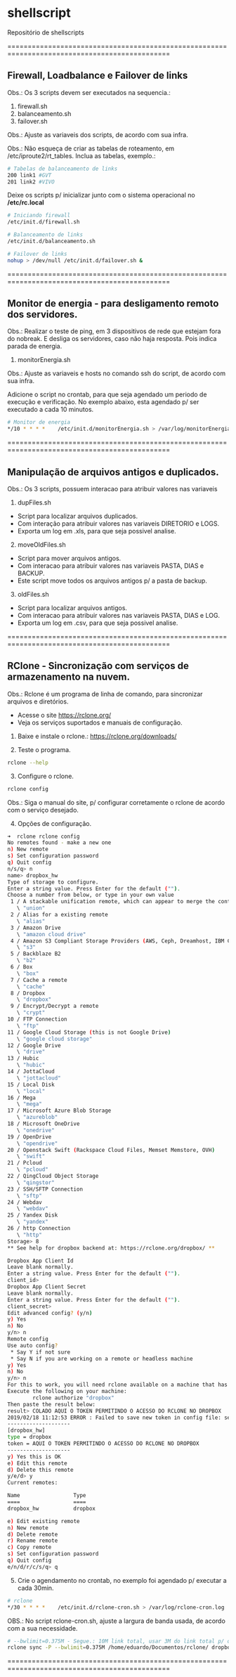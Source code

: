 # shellscript
Repositório de shellscripts

==============================================================================================


## Firewall, Loadbalance e Failover de links
Obs.: Os 3 scripts devem ser executados na sequencia.: 
1. firewall.sh 
2. balanceamento.sh 
3. failover.sh

Obs.: Ajuste as variaveis dos scripts, de acordo com sua infra. 

Obs.: Não esqueça de criar as tabelas de roteamento, em /etc/iproute2/rt_tables. Inclua as tabelas, exemplo.:
```sh
# Tabelas de balanceamento de links
200 link1 #GVT
201 link2 #VIVO
```

Deixe os scripts p/ inicializar junto com o sistema operacional no **/etc/rc.local**

```sh
# Iniciando firewall
/etc/init.d/firewall.sh

# Balanceamento de links
/etc/init.d/balanceamento.sh

# Failover de links
nohup > /dev/null /etc/init.d/failover.sh &
```
==============================================================================================

## Monitor de energia - para desligamento remoto dos servidores.
Obs.: Realizar o teste de ping, em 3 dispositivos de rede que estejam fora do nobreak. E desliga os servidores, caso não haja resposta. Pois indica parada de energia.

1. monitorEnergia.sh

Obs.: Ajuste as variaveis e hosts no comando ssh do script, de acordo com sua infra.


Adicione o script no crontab, para que seja agendado um periodo de execução e verificação.
No exemplo abaixo, esta agendado p/ ser executado a cada 10 minutos.

```sh
# Monitor de energia
*/10 * * * *    /etc/init.d/monitorEnergia.sh > /var/log/monitorEnergia.log
```
==============================================================================================

## Manipulação de arquivos antigos e duplicados.
Obs.: Os 3 scripts, possuem interacao para atribuir valores nas variaveis

1. dupFiles.sh
- Script para localizar arquivos duplicados. 
- Com interação para atribuir valores nas variaveis DIRETORIO e LOGS.
- Exporta um log em .xls, para que seja possivel analise. 

2. moveOldFiles.sh 
- Script para mover arquivos antigos.
- Com interacao para atribuir valores nas variaveis PASTA, DIAS e BACKUP.
- Este script move todos os arquivos antigos p/ a pasta de backup.

3. oldFiles.sh
- Script para localizar arquivos antigos.
- Com interacao para atribuir valores nas variaveis PASTA, DIAS e LOG.
- Exporta um log em .csv, para que seja possivel analise. 

==============================================================================================

## RClone - Sincronização com serviços de armazenamento na nuvem.
Obs.: Rclone é um programa de linha de comando, para sincronizar arquivos e diretórios.

- Acesse o site https://rclone.org/ 
- Veja os serviços suportados e manuais de configuração. 



1. Baixe e instale o rclone.: https://rclone.org/downloads/

2. Teste o programa.
```sh
rclone --help
```

3. Configure o rclone.
```sh
rclone config
```
Obs.: Siga o manual do site, p/ configurar corretamente o rclone de acordo com o serviço desejado. 

4. Opções de configuração.
```sh
➜  rclone rclone config
No remotes found - make a new one
n) New remote
s) Set configuration password
q) Quit config
n/s/q> n
name> dropbox_hw
Type of storage to configure.
Enter a string value. Press Enter for the default ("").
Choose a number from below, or type in your own value
 1 / A stackable unification remote, which can appear to merge the contents of several remotes
   \ "union"
 2 / Alias for a existing remote
   \ "alias"
 3 / Amazon Drive
   \ "amazon cloud drive"
 4 / Amazon S3 Compliant Storage Providers (AWS, Ceph, Dreamhost, IBM COS, Minio)
   \ "s3"
 5 / Backblaze B2
   \ "b2"
 6 / Box
   \ "box"
 7 / Cache a remote
   \ "cache"
 8 / Dropbox
   \ "dropbox"
 9 / Encrypt/Decrypt a remote
   \ "crypt"
10 / FTP Connection
   \ "ftp"
11 / Google Cloud Storage (this is not Google Drive)
   \ "google cloud storage"
12 / Google Drive
   \ "drive"
13 / Hubic
   \ "hubic"
14 / JottaCloud
   \ "jottacloud"
15 / Local Disk
   \ "local"
16 / Mega
   \ "mega"
17 / Microsoft Azure Blob Storage
   \ "azureblob"
18 / Microsoft OneDrive
   \ "onedrive"
19 / OpenDrive
   \ "opendrive"
20 / Openstack Swift (Rackspace Cloud Files, Memset Memstore, OVH)
   \ "swift"
21 / Pcloud
   \ "pcloud"
22 / QingCloud Object Storage
   \ "qingstor"
23 / SSH/SFTP Connection
   \ "sftp"
24 / Webdav
   \ "webdav"
25 / Yandex Disk
   \ "yandex"
26 / http Connection
   \ "http"
Storage> 8
** See help for dropbox backend at: https://rclone.org/dropbox/ **

Dropbox App Client Id
Leave blank normally.
Enter a string value. Press Enter for the default ("").
client_id> 
Dropbox App Client Secret
Leave blank normally.
Enter a string value. Press Enter for the default ("").
client_secret> 
Edit advanced config? (y/n)
y) Yes
n) No
y/n> n
Remote config
Use auto config?
 * Say Y if not sure
 * Say N if you are working on a remote or headless machine
y) Yes
n) No
y/n> n
For this to work, you will need rclone available on a machine that has a web browser available.
Execute the following on your machine:
        rclone authorize "dropbox"
Then paste the result below:
result> COLADO AQUI O TOKEN PERMITINDO O ACESSO DO RCLONE NO DROPBOX
2019/02/18 11:12:53 ERROR : Failed to save new token in config file: section 'dropbox_hw' not found
--------------------
[dropbox_hw]
type = dropbox
token = AQUI O TOKEN PERMITINDO O ACESSO DO RCLONE NO DROPBOX
--------------------
y) Yes this is OK
e) Edit this remote
d) Delete this remote
y/e/d> y
Current remotes:

Name                 Type
====                 ====
dropbox_hw           dropbox

e) Edit existing remote
n) New remote
d) Delete remote
r) Rename remote
c) Copy remote
s) Set configuration password
q) Quit config
e/n/d/r/c/s/q> q

```


5. Crie o agendamento no crontab, no exemplo foi agendado p/ executar a cada 30min.  
```sh
# rclone
*/30 * * * *    /etc/init.d/rclone-cron.sh > /var/log/rclone-cron.log
```

OBS.: No script rclone-cron.sh, ajuste a largura de banda usada, de acordo com a sua necessidade.
```sh
# --bwlimit=0.375M - Segue.: 10M link total, usar 3M do link total p/ o rclone. Então 3/8 = 0.375M
rclone sync -P --bwlimit=0.375M /home/eduardo/Documentos/rclone/ dropbox_hw:hewitt_equipamentos/arquivos_osasco/
```
==============================================================================================
